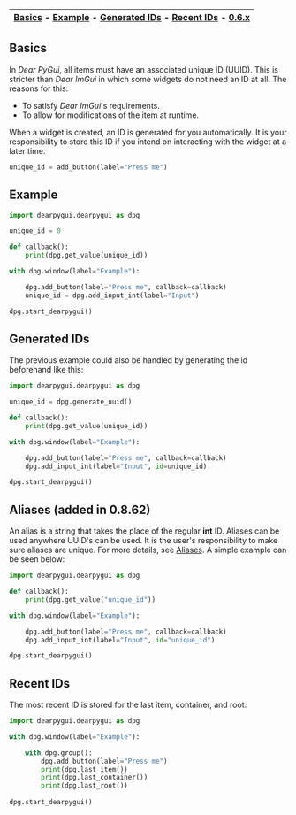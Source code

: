 | [Basics](#basics) - [Example](#example) - [Generated IDs](#generated-ids) - [Recent IDs](#recent-ids) - [0.6.x](https://github.com/hoffstadt/DearPyGui_06/wiki/Widget-ID-System) |
|-|

## Basics
In _Dear PyGui_, all items must have an associated unique ID (UUID). This is stricter than _Dear ImGui_ in which some widgets do not need an ID at all. The reasons for this:

* To satisfy _Dear ImGui_'s requirements.
* To allow for modifications of the item at runtime.

When a widget is created, an ID is generated for you automatically. It is your responsibility to store this ID if you intend on interacting with the widget at a later time.

```python
unique_id = add_button(label="Press me")
```

## Example

```python
import dearpygui.dearpygui as dpg

unique_id = 0

def callback():
    print(dpg.get_value(unique_id))

with dpg.window(label="Example"):

    dpg.add_button(label="Press me", callback=callback)
    unique_id = dpg.add_input_int(label="Input")

dpg.start_dearpygui()
```

## Generated IDs
The previous example could also be handled by generating the id beforehand like this:

```python
import dearpygui.dearpygui as dpg

unique_id = dpg.generate_uuid()

def callback():
    print(dpg.get_value(unique_id))

with dpg.window(label="Example"):

    dpg.add_button(label="Press me", callback=callback)
    dpg.add_input_int(label="Input", id=unique_id)

dpg.start_dearpygui()
```

## Aliases (added in 0.8.62)
An alias is a string that takes the place of the regular **int** ID. Aliases can be used anywhere UUID's can be used. It is the user's responsibility to make sure aliases are unique. For more details, see [Aliases](https://github.com/hoffstadt/DearPyGui/wiki/Aliases).
A simple example can be seen below:

```python
import dearpygui.dearpygui as dpg

def callback():
    print(dpg.get_value("unique_id"))

with dpg.window(label="Example"):

    dpg.add_button(label="Press me", callback=callback)
    dpg.add_input_int(label="Input", id="unique_id")

dpg.start_dearpygui()
```

## Recent IDs
The most recent ID is stored for the last item, container, and root:

```python
import dearpygui.dearpygui as dpg

with dpg.window(label="Example"):

    with dpg.group():
        dpg.add_button(label="Press me")
        print(dpg.last_item())
        print(dpg.last_container())
        print(dpg.last_root())
        
dpg.start_dearpygui()
```